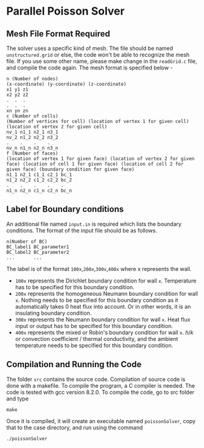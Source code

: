 # Parallel Poisson Solver

## Mesh File Format Required

The solver uses a specific kind of mesh. 
The file should be named ```unstructured.grid``` or else, the code won't be able to recognize the mesh file.
If you use some other name, please make change in the ```readGrid.c``` file, and compile the code again.
The mesh format is specified below - 

```
n (Number of nodes)
(x-coordinate) (y-coordinate) (z-coordinate)
x1 y1 z1
x2 y2 z2
.  .  .
.  .  .
xn yn zn
c (Number of cells)
(Number of vertices for cell) (location of vertex 1 for given cell) (location of vertex 2 for given cell)
nv_1 n1_1 n2_1 n3_1
nv_2 n1_2 n2_2 n3_2
.    .    .    .
nv_n n1_n n2_n n3_n
f (Number of faces)
(location of vertex 1 for given face) (location of vertex 2 for given face) (location of cell 1 for given face) (location of cell 2 for given face) (boundary condition for given face)
n1_1 n2_1 c1_1 c2_1 bc_1
n1_2 n2_2 c1_2 c2_2 bc_2
.    .    .    .    .
n1_n n2_n c1_n c2_n bc_n
```

## Label for Boundary conditions

An additional file named ```input.in``` is required which lists the boundary conditions. The format of the input file should be as follows.
```
n(Number of BC)
BC_label1 BC_parameter1
BC_label2 BC_parameter2
...       ...
```
The label is of the format ```100x```,```200x```,```300x```,```400x``` where x represents the wall.
* ```100x``` represents the Dirichlet boundary condition for wall ```x```. Temperature has to be specified for this boundary condition.
* ```200x``` represents the homogeneous Neumann boundary condition for wall ```x```. Nothing needs to be specified for this boundary condition as it automatically takes 0 heat flux into account. Or in other words, it is an insulating boundary condition.
* ```300x``` represents the Neumann boundary condition for wall ```x```. Heat flux input or output has to be specified for this boundary condition.
* ```400x``` represents the mixed or Robin's boundary condition for wall ```x```. $h/k$ or convection coefficient / thermal conductivity, and the ambient temperature needs to be specified for this boundary condition.

## Compilation and Running the Code

The folder ```src``` contains the source code.
Compilation of source code is done with a makefile.
To compile the program, a C compiler is needed.
The code is tested with gcc version 8.2.0.
To compile the code, go to src folder and type

```
make
```

Once it is compiled, it will create an executable named ```poissonSolver```, copy that to the case directory, and run using the command

```
./poissonSolver
```